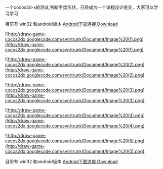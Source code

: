 一个cocos2d-x的测试,判断手势形状，已经成为一个课程设计提交，大家可以学习学习

目前有 win32 和android版本
[Android下载连接 Download](http://draw-game-cocos2dx.googlecode.com/svn/trunk/proj.android/bin/org.cocos2dx.drawgame.DrawGame.apk)

![http://draw-game-cocos2dx.googlecode.com/svn/trunk/Document/Image%20(1).png](http://draw-game-cocos2dx.googlecode.com/svn/trunk/Document/Image%20(1).png)

![http://draw-game-cocos2dx.googlecode.com/svn/trunk/Document/Image%20(2).png](http://draw-game-cocos2dx.googlecode.com/svn/trunk/Document/Image%20(2).png)

![http://draw-game-cocos2dx.googlecode.com/svn/trunk/Document/Image%20(3).png](http://draw-game-cocos2dx.googlecode.com/svn/trunk/Document/Image%20(3).png)

![http://draw-game-cocos2dx.googlecode.com/svn/trunk/Document/Image%20(4).png](http://draw-game-cocos2dx.googlecode.com/svn/trunk/Document/Image%20(4).png)

![http://draw-game-cocos2dx.googlecode.com/svn/trunk/Document/Image%20(5).png](http://draw-game-cocos2dx.googlecode.com/svn/trunk/Document/Image%20(5).png)

目前有 win32 和android版本
[Android下载连接 Download](http://draw-game-cocos2dx.googlecode.com/svn/trunk/proj.android/bin/org.cocos2dx.drawgame.DrawGame.apk)